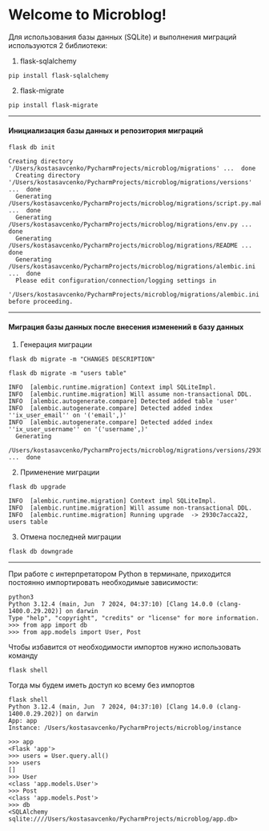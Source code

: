 # Welcome to Microblog!

Для использования базы данных (SQLite) и выполнения миграций используются 2 библиотеки:
1. flask-sqlalchemy 
```shell
pip install flask-sqlalchemy
```
2. flask-migrate
```shell
pip install flask-migrate
```
---
#### Инициализация базы данных и репозитория миграций
```shell
flask db init
```
```
Creating directory '/Users/kostasavcenko/PycharmProjects/microblog/migrations' ...  done
  Creating directory '/Users/kostasavcenko/PycharmProjects/microblog/migrations/versions' ...  done
  Generating /Users/kostasavcenko/PycharmProjects/microblog/migrations/script.py.mako ...  done
  Generating /Users/kostasavcenko/PycharmProjects/microblog/migrations/env.py ...  done
  Generating /Users/kostasavcenko/PycharmProjects/microblog/migrations/README ...  done
  Generating /Users/kostasavcenko/PycharmProjects/microblog/migrations/alembic.ini ...  done
  Please edit configuration/connection/logging settings in
  '/Users/kostasavcenko/PycharmProjects/microblog/migrations/alembic.ini' before proceeding.
```
---
#### Миграция базы данных после внесения изменений в базу данных
1. Генерация миграции
```shell
flask db migrate -m "CHANGES DESCRIPTION"
```
```
flask db migrate -m "users table"

INFO  [alembic.runtime.migration] Context impl SQLiteImpl.
INFO  [alembic.runtime.migration] Will assume non-transactional DDL.
INFO  [alembic.autogenerate.compare] Detected added table 'user'
INFO  [alembic.autogenerate.compare] Detected added index ''ix_user_email'' on '('email',)'
INFO  [alembic.autogenerate.compare] Detected added index ''ix_user_username'' on '('username',)'
  Generating
  /Users/kostasavcenko/PycharmProjects/microblog/migrations/versions/2930c7acca22_users_table.py ...  done
```
2. Применение миграции
```shell
flask db upgrade
```
```
INFO  [alembic.runtime.migration] Context impl SQLiteImpl.
INFO  [alembic.runtime.migration] Will assume non-transactional DDL.
INFO  [alembic.runtime.migration] Running upgrade  -> 2930c7acca22, users table
```
3. Отмена последней миграции
```shell
flask db downgrade
```
---
При работе с интерпретатором Python в терминале, приходится постоянно импортировать необходимые зависимости:
```
python3
Python 3.12.4 (main, Jun  7 2024, 04:37:10) [Clang 14.0.0 (clang-1400.0.29.202)] on darwin
Type "help", "copyright", "credits" or "license" for more information.
>>> from app import db
>>> from app.models import User, Post
```
Чтобы избавится от необходимости импортов нужно использовать команду
```
flask shell
```
Тогда мы будем иметь доступ ко всему без импортов
```
flask shell
Python 3.12.4 (main, Jun  7 2024, 04:37:10) [Clang 14.0.0 (clang-1400.0.29.202)] on darwin
App: app
Instance: /Users/kostasavcenko/PycharmProjects/microblog/instance
```
```
>>> app
<Flask 'app'>
>>> users = User.query.all()
>>> users
[]
>>> User
<class 'app.models.User'>
>>> Post
<class 'app.models.Post'>
>>> db
<SQLAlchemy sqlite:////Users/kostasavcenko/PycharmProjects/microblog/app.db>
```
